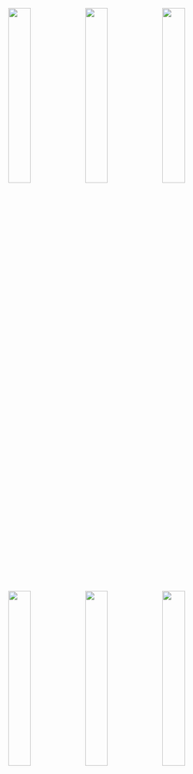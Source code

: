 <img width="30%" src="ttps://user-images.githubusercontent.com/31420144/104090474-a9674480-52a9-11eb-8cc6-99776a50440a.png"></img>
<img width="30%" src="ttps://user-images.githubusercontent.com/31420144/104090515-db78a680-52a9-11eb-8fd8-8b1be17030e0.png"></img>
<img width="30%" src="ttps://user-images.githubusercontent.com/31420144/104090521-e3d0e180-52a9-11eb-9551-9e25e4410755.png"></img>
<img width="30%" src="ttps://user-images.githubusercontent.com/31420144/104090527-ecc1b300-52a9-11eb-97aa-ae045f1ea1c3.png"></img>
<img width="30%" src="ttps://user-images.githubusercontent.com/31420144/104090536-f8ad7500-52a9-11eb-913d-7f3687fb5c69.png"></img>
<img width="30%" src="ttps://user-images.githubusercontent.com/31420144/104090535-f5b28480-52a9-11eb-9776-9b3fc792d1d1.png"></img>
